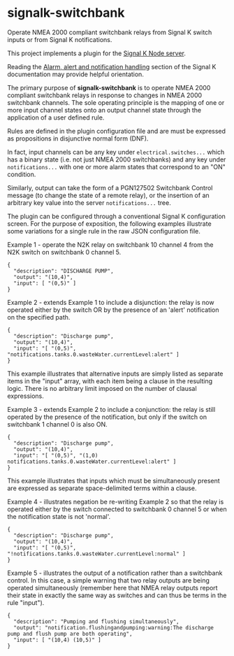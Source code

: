 # signalk-switchbank

Operate NMEA 2000 compliant switchbank relays from Signal K switch inputs or
from Signal K notifications.

This project implements a plugin for the
[Signal K Node server](https://github.com/SignalK/signalk-server-node).

Reading the [Alarm, alert and notification handling](http://signalk.org/specification/1.0.0/doc/notifications.html)
section of the Signal K documentation may provide helpful orientation.

The primary purpose of __signalk-switchbank__ is to operate NMEA 2000 compliant
switchbank relays in response to changes in NMEA 2000 switchbank channels.  The
sole operating principle is the mapping of one or more input channel states
onto an output channel state through the application of a user defined rule.

Rules are defined in the plugin configuration file and are must be expressed
as propositions in disjunctive normal form (DNF).

In fact, input channels can be any key under ```electrical.switches...```
which has a binary state (i.e. not just NMEA 2000 switchbanks) and any
key under ```notifications...``` with one or more alarm states that
correspond to an "ON" condition.

Similarly, output can take the form of a PGN127502 Switchbank Control message
(to change the state of a remote relay), or the insertion of an arbitrary key
value into the server ```notifications...``` tree.

The plugin can be configured through a conventional Signal K configuration
screen.  For the purpose of exposition, the following examples illustrate some
variations for a single rule in the raw JSON configuration file.

Example 1 - operate the N2K relay on switchbank 10 channel 4 from the
N2K switch on switchbank 0 channel 5.
```
{
  "description": "DISCHARGE PUMP",
  "output": "(10,4)",
  "input": [ "(0,5)" ]
}
```

Example 2 - extends Example 1 to include a disjunction: the relay is
now operated either by the switch OR by the presence of an 'alert'
notification on the specified path.
```
{
  "description": "Discharge pump",
  "output": "(10,4)",
  "input": "[ "(0,5)", "notifications.tanks.0.wasteWater.currentLevel:alert" ]
}
```
This example illustrates that alternative inputs are simply listed as
separate items in the "input" array, with each item being a clause
in the resulting logic.  There is no arbitrary limit imposed on the
number of clausal expressions.
 
Example 3 - extends Example 2 to include a conjunction: the relay is still
operated by the presence of the notification, but only if the switch on
switchbank 1 channel 0 is also ON.
```
{
  "description": "Discharge pump",
  "output": "(10,4)",
  "input": "[ "(0,5)", "(1,0) notifications.tanks.0.wasteWater.currentLevel:alert" ]
}
```
This example illustrates that inputs which must be simultaneously present
are expressed as separate space-delimited terms within a clause.

Example 4 - illustrates negation be re-writing Example 2 so that the relay
is operated either by the switch connected to switchbank 0 channel 5 or
when the notification state is not 'normal'.
```
{
  "description": "Discharge pump",
  "output": "(10,4)",
  "input": "[ "(0,5)", "!notifications.tanks.0.wasteWater.currentLevel:normal" ]
}
```

Example 5 - illustrates the output of a notification rather than a switchbank
control.  In this case, a simple warning that two relay outputs are being operated
simultaneously (remember here that NMEA relay outputs report their state in
exactly the same way as switches and can thus be terms in the rule "input").
```
{
  "description": "Pumping and flushing simultaneously",
  "output": "notification.flushingandpumping:warning:The discharge pump and flush pump are both operating",
  "input": [ "(10,4) (10,5)" ]
}
```
